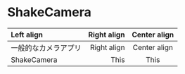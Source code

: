 # ShakeCamera

| Left align | Right align | Center align |
|:-----------|------------:|:------------:|
| 一般的なカメラアプリ | Right align | Center align |
| ShakeCamera     |        This |     This     |

